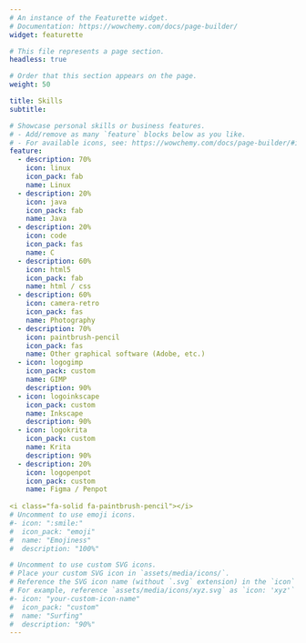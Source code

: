 ```yaml
---
# An instance of the Featurette widget.
# Documentation: https://wowchemy.com/docs/page-builder/
widget: featurette

# This file represents a page section.
headless: true

# Order that this section appears on the page.
weight: 50

title: Skills
subtitle:

# Showcase personal skills or business features.
# - Add/remove as many `feature` blocks below as you like.
# - For available icons, see: https://wowchemy.com/docs/page-builder/#icons
feature:
  - description: 70%
    icon: linux
    icon_pack: fab
    name: Linux
  - description: 20%
    icon: java
    icon_pack: fab
    name: Java
  - description: 20%
    icon: code
    icon_pack: fas
    name: C
  - description: 60%
    icon: html5
    icon_pack: fab
    name: html / css
  - description: 60%
    icon: camera-retro
    icon_pack: fas
    name: Photography
  - description: 70%
    icon: paintbrush-pencil
    icon_pack: fas
    name: Other graphical software (Adobe, etc.)
  - icon: logogimp
    icon_pack: custom
    name: GIMP
    description: 90%
  - icon: logoinkscape
    icon_pack: custom
    name: Inkscape
    description: 90%
  - icon: logokrita
    icon_pack: custom
    name: Krita
    description: 90%
  - description: 20%
    icon: logopenpot
    icon_pack: custom
    name: Figma / Penpot
    
<i class="fa-solid fa-paintbrush-pencil"></i>
# Uncomment to use emoji icons.
#- icon: ":smile:"
#  icon_pack: "emoji"
#  name: "Emojiness"
#  description: "100%"

# Uncomment to use custom SVG icons.
# Place your custom SVG icon in `assets/media/icons/`.
# Reference the SVG icon name (without `.svg` extension) in the `icon` field.
# For example, reference `assets/media/icons/xyz.svg` as `icon: 'xyz'`
#- icon: "your-custom-icon-name"
#  icon_pack: "custom"
#  name: "Surfing"
#  description: "90%"
---
```

